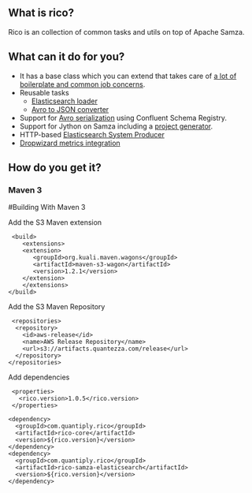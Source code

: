## What is rico?

Rico is an collection of common tasks and utils on top of Apache Samza.

## What can it do for you?

* It has a base class which you can extend that takes care of [a lot of boilerplate and common job concerns](https://github.com/quantiply/rico/blob/master/docs/base_task/purpose.md).
* Reusable tasks
	* [Elasticsearch loader](https://github.com/quantiply/rico/blob/master/docs/common_tasks/es-push.md)
	* [Avro to JSON converter](https://github.com/quantiply/rico/blob/master/docs/common_tasks/avro-to-json.md)
* Support for [Avro serialization](https://github.com/quantiply/rico/blob/master/avro/src/main/java/com/quantiply/samza/serde/AvroSerde.java) using Confluent Schema Registry.
* Support for Jython on Samza including a [project generator](https://github.com/quantiply/generator-rico).
* HTTP-based [Elasticsearch System Producer](https://github.com/quantiply/rico/blob/master/samza-elasticsearch/src/main/java/com/quantiply/samza/system/elasticsearch/ElasticsearchSystemProducer.java)
* [Dropwizard metrics integration](https://github.com/quantiply/samza-coda-metrics)

## How do you get it?

### Maven 3

#Building With Maven 3

Add the S3 Maven extension

	 <build>
    	<extensions>
        <extension>
           <groupId>org.kuali.maven.wagons</groupId>
           <artifactId>maven-s3-wagon</artifactId>
           <version>1.2.1</version>
        </extension>
    	</extensions>
    </build>

Add the S3 Maven Repository

	 <repositories>
      <repository>
        <id>aws-release</id>
        <name>AWS Release Repository</name>
        <url>s3://artifacts.quantezza.com/release</url>
      </repository>
    </repositories>

Add dependencies

	 <properties>
	   <rico.version>1.0.5</rico.version>
	 </properties>

    <dependency>
      <groupId>com.quantiply.rico</groupId>
      <artifactId>rico-core</artifactId>
      <version>${rico.version}</version>
    </dependency>
    <dependency>
      <groupId>com.quantiply.rico</groupId>
      <artifactId>rico-samza-elasticsearch</artifactId>
      <version>${rico.version}</version>
    </dependency>
